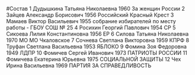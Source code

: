 #Состав
1 Дудышкина Татьяна Николаевна 1960 За женщин России
2 Зайцев Александр Борисович 1956 Российский Красный Крест
3 Мамаев Виктор Васильевич 1955 собрание избирателей по месту работы - ГБОУ СОШ № 25
4 Росихин Георгий Павлович 1954 СР
5 Сикоева Лилия Константиновна 1956 ЕР
6 Силова Татьяна Николаевна 1970 МО МО Чкаловское
7 Сочнева Светлана Викторовна 1959 КПРФ
8 Труфан Светлана Васильевна 1953 ЯБЛОКО
9 Фомина Зоя Федоровна 1949 ЛДПР
10 Фомичев Сергей Иванович 1973 ПАТРИОТЫ РОССИИ
11 Фомичева Екатерина Юрьевна 1975 СОЦИАЛЬНОЙ ЗАЩИТЫ
12 Чех Ирина Васильевна 1969 ПАРТИЯ ЗА СПРАВЕДЛИВОСТЬ
